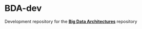 # BDA-dev
Development repository for the [__Big Data Architectures__](https://github.com/darkreapyre/Big-Data-Architecture.git) repository
